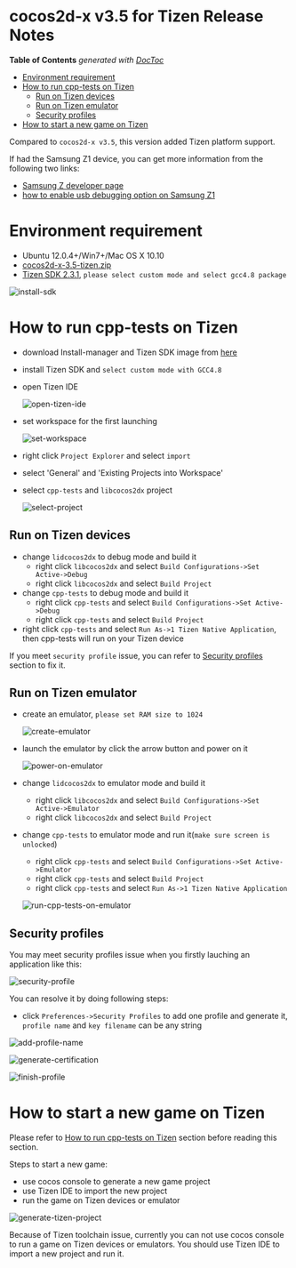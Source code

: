 # cocos2d-x v3.5 for Tizen Release Notes #

**Table of Contents**  *generated with [DocToc](http://doctoc.herokuapp.com/)*

- [Environment requirement](#environment-requirement)
- [How to run cpp-tests on Tizen](#how-to-run-cpp-tests-on-tizen)
	- [Run on Tizen devices](#run-on-tizen-devices)
	- [Run on Tizen emulator](#run-on-tizen-emulator)
	- [Security profiles](#security-profiles)
- [How to start a new game on Tizen](#how-to-start-a-new-game-on-tizen)

Compared to `cocos2d-x v3.5`, this version added Tizen platform support.

If had the Samsung Z1 device, you can get more information from the following two links:

* [Samsung Z developer page](http://developer.samsung.com/samsung-z)
* [how to enable usb debugging option on Samsung Z1](https://developer.tizen.org/ko/forums/general-support/how-enable-usb-debugging-option-on-my-tizen-mobile-samsung-z1)


# Environment requirement

* Ubuntu 12.0.4+/Win7+/Mac OS X 10.10
* [cocos2d-x-3.5-tizen.zip](http://cdn.cocos2d-x.org/cocos2d-x-3.5-tizen.zip)
* [Tizen SDK 2.3.1](https://developer.tizen.org/development/tools/download?langredirect=1#2.3.1), `please select custom mode and select gcc4.8 package`

![install-sdk](https://raw.githubusercontent.com/minggo/Pictures/master/tizen/tizen-install-sdk.png)

# How to run cpp-tests on Tizen

* download Install-manager and Tizen SDK image from [here](https://developer.tizen.org/development/tools/download?langredirect=1#2.3.1)
* install Tizen SDK and `select custom mode with GCC4.8`
* open Tizen IDE

  ![open-tizen-ide](https://raw.githubusercontent.com/minggo/Pictures/master/tizen/open-tizen-ide.png)
  
* set workspace for the first launching

  ![set-workspace](https://raw.githubusercontent.com/minggo/Pictures/master/tizen/tizen-set-workspace.png)
  
* right click `Project Explorer` and select `import`
* select 'General' and 'Existing Projects into Workspace'
* select `cpp-tests` and `libcocos2dx` project

  ![select-project](https://raw.githubusercontent.com/minggo/Pictures/master/tizen/tizen-select-cpp-tests.png)
  
## Run on Tizen devices

* change `lidcocos2dx` to debug mode and build it
  * right click `libcocos2dx` and select `Build Configurations->Set Active->Debug`
  * right click `libcocos2dx` and select `Build Project`
* change `cpp-tests` to debug mode and build it
  * right click `cpp-tests` and select `Build Configurations->Set Active->Debug`
  * right click `cpp-tests` and select `Build Project`
* right click `cpp-tests` and select `Run As->1 Tizen Native Application`, then cpp-tests will run on your Tizen device

If you meet `security profile` issue, you can refer to [Security profiles](#security-profiles) section to fix it.

## Run on Tizen emulator

* create an emulator, `please set RAM size to 1024`

  ![create-emulator](https://raw.githubusercontent.com/minggo/Pictures/master/tizen/tizen-generate-tizen-simulator.png)

* launch the emulator by click the arrow button and power on it

  ![power-on-emulator](https://raw.githubusercontent.com/minggo/Pictures/master/tizen/tizen-power-on-simulator.png)

* change `lidcocos2dx` to emulator mode and build it
  * right click `libcocos2dx` and select `Build Configurations->Set Active->Emulator`
  * right click `libcocos2dx` and select `Build Project`
* change `cpp-tests` to emulator mode and run it(`make sure screen is unlocked`)
  * right click `cpp-tests` and select `Build Configurations->Set Active->Emulator`
  * right click `cpp-tests` and select `Build Project`
  * right click `cpp-tests` and select `Run As->1 Tizen Native Application`
  
  ![run-cpp-tests-on-emulator](https://raw.githubusercontent.com/minggo/Pictures/master/tizen/tizen-run-cpp-tests.png)
  
## Security profiles

You may meet security profiles issue when you firstly lauching an application like this:

![security-profile](https://raw.githubusercontent.com/minggo/Pictures/master/tizen/tizen-security-profile.png)

You can resolve it by doing following steps:

* click `Preferences->Security Profiles` to add one profile and generate it, `profile name` and `key filename` can be any string

![add-profile-name](https://raw.githubusercontent.com/minggo/Pictures/master/tizen/tizen-add-profile-name.png)

![generate-certification](https://raw.githubusercontent.com/minggo/Pictures/master/tizen/tizen-generate-certification.png)

![finish-profile](https://raw.githubusercontent.com/minggo/Pictures/master/tizen/tizen-security-profile-finish.png)

# How to start a new game on Tizen

Please refer to [How to run cpp-tests on Tizen](#how-to-run-cpp-tests-on-tizen) section before reading this section.

Steps to start a new game:

* use cocos console to generate a new game project
* use Tizen IDE to import the new project
* run the game on Tizen devices or emulator

![generate-tizen-project](https://raw.githubusercontent.com/minggo/Pictures/master/tizen/tizen-generate-project.png)

Because of Tizen toolchain issue, currently you can not use cocos console to run a game on Tizen devices or emulators. You should use Tizen IDE to import a new project and run it.
